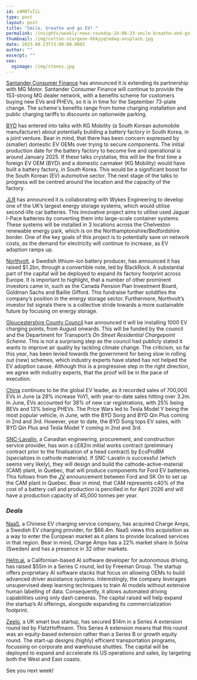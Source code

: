 ```yaml
---
id: v4M8TvIiL
type: post
layout: post
title: "Smile, breathe and go EV! "
permalink: /insights/weekly-news-roundup-24-08-23-smile-breathe-and-go-ev/
thumbnail: /img/colton-sturgeon-6kkyyqtedwq-unsplash.jpg
date: 2023-08-23T23:00:00.000Z
author: ""
excerpt: ""
seo:
  ogimage: /img/stones.jpg
---
```

[Santander Consumer Finance](https://www.am-online.com/news/dealer-news/2023/08/22/santander-mg-motor-to-launch-ev-benefits-scheme) has announced it is extending its partnership with MG Motor. Santander Consumer Finance will continue to provide the 153-strong MG dealer network, with a benefits scheme for customers buying new EVs and PHEVs, so it is in time for the September 73-plate change. The scheme's benefits range from home charging installation and public charging tariffs to discounts on nationwide parking.

[BYD](https://www.kedglobal.com/batteries/newsView/ked202308210009) has entered into talks with KG Mobility (a South Korean automobile manufacturer) about potentially building a battery factory in South Korea, in a joint venture. Bear in mind, that there has been concern expressed by (smaller) domestic EV OEMs over trying to secure components. The initial production date for the battery factory to become live and operational is around January 2025. If these talks crystalise, this will be the first time a foreign EV OEM (BYD) and a domestic carmaker (KG Mobility) would have built a battery factory, in South Korea. This would be a significant boost for the South Korean (EV) automotive sector. The next stage of the talks to progress will be centred around the location and the capacity of the factory.   

[JLR](https://www.edie.net/jlr-to-use-second-life-ev-batteries-for-major-energy-storage-project/) has announced it is collaborating with Wykes Engineering to develop one of the UK’s largest energy storage systems, which would utilise second-life car batteries. This innovative project aims to utilise used Jaguar I-Pace batteries by converting them into large-scale container systems. These systems will be installed in 3 locations across the Chelveston renewable energy park, which is on the Northamptonshire/Bedfordshire border. One of the key goals of this project is to potentially save on network costs, as the demand for electricity will continue to increase, as EV adoption ramps up.

[Northvolt](https://www.reuters.com/article/northvolt-expansion-finance-idCAKBN2ZX0FH), a Swedish lithium-ion battery producer, has announced it has raised $1.2bn, through a convertible note, led by BlackRock. A substantial part of the capital will be deployed to expand its factory footprint across Europe. It is important to highlight, that a number of other prominent investors came in, such as the Canada Pension Plan Investment Board, Goldman Sachs and Baillie Gifford. This fundraise further solidifies the company’s position in the energy storage sector. Furthermore, Northvolt’s investor list signals there is a collective stride towards a more sustainable future by focusing on energy storage.

[Gloucestershire County Council](https://www.bbc.co.uk/news/uk-england-gloucestershire-66591701) has announced it will be installing 1000 EV charging points, from August onwards. This will be funded by the council and the Department for Transport’s *On Street Residential Chargepoint Scheme.* This is not a surprising step as the council had publicly stated it wants to improve air quality by tackling climate change. The criticism, so far this year, has been levied towards the government for being slow in rolling out (new) schemes, which industry experts have stated has not helped the EV adoption cause. Although this is a progressive step in the right direction, we agree with industry experts, that the proof will be in the pace of execution.

[China](https://autovista24.autovistagroup.com/news/bevs-account-for-quarter-chinese-new-car-market-june-2023/?utm_medium=email&utm_source=eloqua&utm_campaign=FY23%20-%20Autovista24%20Daily%20Email&utm_term=BEVs%20account%20for%20quarter%20of%20Chinese%20new-car%20market%20in%20June%2C%20and%20What%20is%20e-fuel%3F%0A&utm_content=FY21-DB%20Tuesday) continues to be the global EV leader, as it recorded sales of 700,000 EVs in June (a 28% increase YoY), with year-to-date sales hitting over 3.2m. In June, EVs accounted for 38% of new car registrations, with 25% being BEVs and 13% being PHEVs. The Price Wars led to Tesla Model Y being the most popular vehicle, in June, with the BYD Song and BYD Qin Plus coming in 2nd and 3rd. However, year to date, the BYD Song tops EV sales, with BYD Qin Plus and Tesla Model Y coming in 2nd and 3rd.

[SNC-Lavalin](https://www.globalconstructionreview.com/snc-lavalin-wins-first-big-ev-related-project-in-canada/), a Canadian engineering, procurement, and construction service provider, has won a c£82m initial works contract (preliminary contract prior to the finalisation of a head contract) by EcoProBM (specializes in cathode materials). If SNC-Lavalin is successful (which seems very likely), they will design and build the cathode-active-material (CAM) plant, in Quebec, that will produce components for Ford EV batteries. This follows from the [JV](https://www.snclavalin.com/en/media/press-releases/2023/17-08-2023) announcement between Ford and SK On to set up the CAM plant in Quebec. Bear in mind, that CAM represents c40% of the cost of a battery cell and production is pencilled in for April 2026 and will have a production capacity of 45,000 tonnes per year.

### ***Deals***

[NaaS](https://electrek.co/2023/08/22/chinas-naas-technology-acquires-swedens-charge-amps-for-66m/), a Chinese EV charging service company, has acquired Charge Amps, a Swedish EV charging provider, for $66.4m. NaaS views this acquisition as a way to enter the European market as it plans to provide localised services in that region. Bear in mind, Charge Amps has a 22% market share in Solna (Sweden) and has a presence in 32 other markets.

[Helm.ai](https://www.maginative.com/article/helm-ai-secures-55-million-in-series-c-funding-to-advance-its-ai-software-for-autonomous-vehicles/), a Californian-based AI software developer for autonomous driving, has raised $55m in a Series C round, led by Freeman Group. The startup offers proprietary AI software stacks that focus on allowing OEMs to build advanced driver assistance systems. Interestingly, the company leverages unsupervised deep learning techniques to train AI models without extensive human labelling of data. Consequently, it allows automated driving capabilities using only dash cameras. The capital raised will help expand the startup’s AI offerings, alongside expanding its commercialization footprint.

[Zeelo](https://techcrunch.com/2023/08/15/smart-bus-startup-zeelo-aimed-at-employers-and-schools-secures-14m-to-scale-in-the-us/), a UK smart bus startup, has secured $14m in a Series A extension round led by FlatzHoffmann. This Series A extension means that this round was an equity-based extension rather than a Series B or growth equity round. The start-up designs (highly) efficient transportation programs, focussing on corporate and warehouse shuttles. The capital will be deployed to expand and accelerate its US operations and sales, by targeting both the West and East coasts.

S﻿ee you next week!